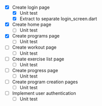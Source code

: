 - [x] Create login page
  - [x] Unit test
  - [x] Extract to separate login_screen.dart
- [x] Create home page
  - [ ] Unit test
- [x] Create programs page
  - [ ] Unit test
- [ ] Create workout page
  - [ ] Unit test
- [ ] Create exercise list page
  - [ ] Unit test
- [ ] Create progress page
  - [ ] Unit test
- [ ] Create program creation pages
  - [ ] Unit test
- [ ] Implement user authentication
  - [ ] Unit test